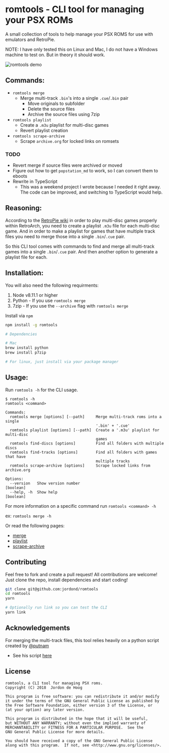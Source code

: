 # romtools - CLI tool for managing your PSX ROMs

A small collection of tools to help manage your PSX ROMS for use with emulators and RetroPie.

NOTE: I have only tested this on Linux and Mac, I do not have a Windows machine to test on. But in theory it should work.

![romtools demo][demo]

## Commands:

* `romtools merge`
  * Merge multi-track `.bin`'s into a single `.cue`/`.bin` pair
    * Move originals to subfolder
    * Delete the source files
    * Archive the source files using 7zip
* `romtools playlist`
  * Create a `.m3u` playlist for multi-disc games
  * Revert playlist creation
* `romtools scrape-archive`
  * Scrape `archive.org` for locked links on romsets

### TODO

* Revert merge if source files were archived or moved
* Figure out how to get `popstation_md` to work, so I can convert them to eboots
* Rewrite in TypeScript
  * This was a weekend project I wrote because I needed it right away. The code can be improved, and switching to TypeScript would help.

## Reasoning:

According to the [RetroPie wiki](https://github.com/retropie/retropie-setup/wiki/Playstation-1#m3u-playlist-for-multi-disc-games) in order to play multi-disc games properly within RetroArch, you need to create a playlist `.m3u` file for each multi-disc game. And in order to make a playlist for games that have multiple track files you need to merge those into a single `.bin`/`.cue` pair.

So this CLI tool comes with commands to find and merge all multi-track games into a single `.bin`/`.cue` pair. And then another option to generate a playlist file for each.

## Installation:

You will also need the following requirments:

1.  Node v8.11.1 or higher
2.  Python - If you use `romtools merge`
3.  7zip - If you use the `--archive` flag with `romtools merge`

Install via `npm`

```bash
npm install -g romtools

# Dependencies

# Mac
brew install python
brew install p7zip

# For linux, just install via your package manager
```

## Usage:

Run `romtools -h` for the CLI usage.

```
$ romtools -h
romtools <command>

Commands:
  romtools merge [options] [--path]     Merge multi-track roms into a single
                                        '.bin' + '.cue'
  romtools playlist [options] [--path]  Create a '.m3u' playlist for multi-disc
                                        games
  romtools find-discs [options]         Find all folders with multiple discs
  romtools find-tracks [options]        Find all folders with games that have
                                        multiple tracks
  romtools scrape-archive [options]     Scrape locked links from archive.org

Options:
  --version   Show version number                                      [boolean]
  --help, -h  Show help                                                [boolean]
```

For more information on a specific command run `romtools <command> -h`

ex: `romtools merge -h`

Or read the following pages:

* [merge](docs/merge.md)
* [playlist](docs/playlist.md)
* [scrape-archive](docs/scrape.md)

## Contributing

Feel free to fork and create a pull request! All contributions are welcome! Just clone the repo, install dependencies and start coding!

```bash
git clone git@github.com:jordond/romtools
cd romtools
yarn

# Optionally run link so you can test the CLI
yarn link
```

## Acknowledgements

For merging the multi-track files, this tool relies heavily on a python script created by [@putnam](https://github.com/putnam)

* See his script [here](https://github.com/putnam/binmerge)

## License

```
romtools, a CLI tool for managing PSX roms.
Copyright (C) 2018  Jordon de Hoog

This program is free software: you can redistribute it and/or modify
it under the terms of the GNU General Public License as published by
the Free Software Foundation, either version 3 of the License, or
(at your option) any later version.

This program is distributed in the hope that it will be useful,
but WITHOUT ANY WARRANTY; without even the implied warranty of
MERCHANTABILITY or FITNESS FOR A PARTICULAR PURPOSE.  See the
GNU General Public License for more details.

You should have received a copy of the GNU General Public License
along with this program.  If not, see <http://www.gnu.org/licenses/>.
```

[demo]: https://github.com/jordond/romtools/raw/master/assets/demo-usage.gif "CLI Demo"
